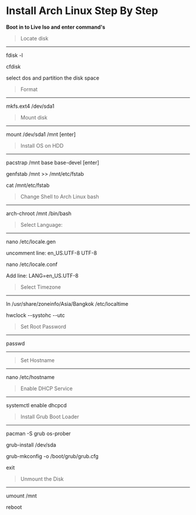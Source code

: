 # Install Arch Linux Step By Step

**Boot in to Live Iso and enter command's**

> Locate disk
-----------------------------------------
fdisk -l

cfdisk 

select dos and partition the disk space

> Format
-----------------------------------------
mkfs.ext4 /dev/sda1

> Mount disk
-----------------------------------------
mount /dev/sda1 /mnt  [enter]

> Install OS on HDD
-----------------------------------------
pacstrap /mnt base base-devel [enter]

genfstab /mnt >> /mnt/etc/fstab

cat /mnt/etc/fstab

> Change Shell to Arch Linux bash
-----------------------------------------
arch-chroot /mnt /bin/bash

> Select Language:
-----------------------------------------
nano /etc/locale.gen

uncomment line:
en_US.UTF-8 UTF-8

nano /etc/locale.conf

Add line:
LANG=en_US.UTF-8

> Select Timezone
-----------------------------------------
ln /usr/share/zoneinfo/Asia/Bangkok /etc/localtime

hwclock --systohc --utc

> Set Root Password
-----------------------------------------
passwd

****

> Set Hostname
-----------------------------------------
nano /etc/hostname

> Enable DHCP Service
-----------------------------------------
systemctl enable dhcpcd

> Install Grub Boot Loader
-----------------------------------------
pacman -S grub os-prober

grub-install /dev/sda

grub-mkconfig -o /boot/grub/grub.cfg

exit

> Unmount the Disk
-----------------------------------------
umount /mnt

reboot
